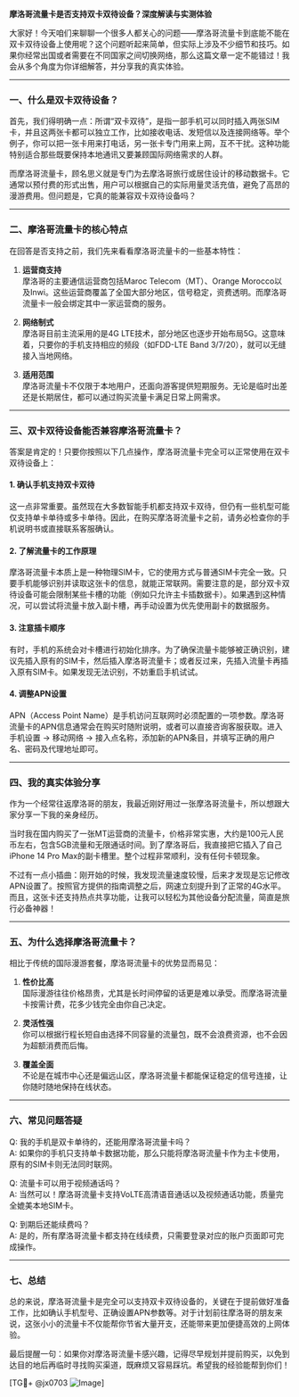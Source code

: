 **摩洛哥流量卡是否支持双卡双待设备？深度解读与实测体验**

大家好！今天咱们来聊聊一个很多人都关心的问题——摩洛哥流量卡到底能不能在双卡双待设备上使用呢？这个问题听起来简单，但实际上涉及不少细节和技巧。如果你经常出国或者需要在不同国家之间切换网络，那么这篇文章一定不能错过！我会从多个角度为你详细解答，并分享我的真实体验。

---

### **一、什么是双卡双待设备？**

首先，我们得明确一点：所谓“双卡双待”，是指一部手机可以同时插入两张SIM卡，并且这两张卡都可以独立工作，比如接收电话、发短信以及连接网络等。举个例子，你可以把一张卡用来打电话，另一张卡专门用来上网，互不干扰。这种功能特别适合那些既要保持本地通讯又要兼顾国际网络需求的人群。

而摩洛哥流量卡，顾名思义就是专门为去摩洛哥旅行或居住设计的移动数据卡。它通常以预付费的形式出售，用户可以根据自己的实际用量灵活充值，避免了高昂的漫游费用。但问题是，它真的能兼容双卡双待设备吗？

---

### **二、摩洛哥流量卡的核心特点**

在回答是否支持之前，我们先来看看摩洛哥流量卡的一些基本特性：

1. **运营商支持**  
   摩洛哥的主要通信运营商包括Maroc Telecom（MT）、Orange Morocco以及Inwi。这些运营商覆盖了全国大部分地区，信号稳定，资费透明。而摩洛哥流量卡一般会绑定其中一家运营商的服务。

2. **网络制式**  
   摩洛哥目前主流采用的是4G LTE技术，部分地区也逐步开始布局5G。这意味着，只要你的手机支持相应的频段（如FDD-LTE Band 3/7/20），就可以无缝接入当地网络。

3. **适用范围**  
   摩洛哥流量卡不仅限于本地用户，还面向游客提供短期服务。无论是临时出差还是长期居住，都可以通过购买流量卡满足日常上网需求。

---

### **三、双卡双待设备能否兼容摩洛哥流量卡？**

答案是肯定的！只要你按照以下几点操作，摩洛哥流量卡完全可以正常使用在双卡双待设备上：

#### **1. 确认手机支持双卡双待**
这一点非常重要。虽然现在大多数智能手机都支持双卡双待，但仍有一些机型可能仅支持单卡单待或多卡单待。因此，在购买摩洛哥流量卡之前，请务必检查你的手机说明书或直接联系客服确认。

#### **2. 了解流量卡的工作原理**
摩洛哥流量卡本质上是一种物理SIM卡，它的使用方式与普通SIM卡完全一致。只要手机能够识别并读取这张卡的信息，就能正常联网。需要注意的是，部分双卡双待设备可能会限制某些卡槽的功能（例如只允许主卡插数据卡）。如果遇到这种情况，可以尝试将流量卡放入副卡槽，再手动设置为优先使用副卡的数据服务。

#### **3. 注意插卡顺序**
有时，手机的系统会对卡槽进行初始化排序。为了确保流量卡能够被正确识别，建议先插入原有的SIM卡，然后插入摩洛哥流量卡；或者反过来，先插入流量卡再插入原有SIM卡。如果发现无法识别，不妨重启手机试试。

#### **4. 调整APN设置**
APN（Access Point Name）是手机访问互联网时必须配置的一项参数。摩洛哥流量卡的APN信息通常会在购买时随附说明，或者可以直接咨询客服获取。进入手机设置 -> 移动网络 -> 接入点名称，添加新的APN条目，并填写正确的用户名、密码及代理地址即可。

---

### **四、我的真实体验分享**

作为一个经常往返摩洛哥的朋友，我最近刚好用过一张摩洛哥流量卡，所以想跟大家分享一下我的亲身经历。

当时我在国内购买了一张MT运营商的流量卡，价格非常实惠，大约是100元人民币左右，包含5GB流量和无限通话时间。到了摩洛哥后，我直接把它插入了自己iPhone 14 Pro Max的副卡槽里。整个过程非常顺利，没有任何卡顿现象。

不过有一点小插曲：刚开始的时候，我发现流量速度较慢，后来才发现是忘记修改APN设置了。按照官方提供的指南调整之后，网速立刻提升到了正常的4G水平。而且，这张卡还支持热点共享功能，让我可以轻松为其他设备分配流量，简直是旅行必备神器！

---

### **五、为什么选择摩洛哥流量卡？**

相比于传统的国际漫游套餐，摩洛哥流量卡的优势显而易见：

1. **性价比高**  
   国际漫游往往价格昂贵，尤其是长时间停留的话更是难以承受。而摩洛哥流量卡按需计费，花多少钱完全由你自己决定。

2. **灵活性强**  
   你可以根据行程长短自由选择不同容量的流量包，既不会浪费资源，也不会因为超额消费而后悔。

3. **覆盖全面**  
   不论是在城市中心还是偏远山区，摩洛哥流量卡都能保证稳定的信号连接，让你随时随地保持在线状态。

---

### **六、常见问题答疑**

Q: 我的手机是双卡单待的，还能用摩洛哥流量卡吗？  
A: 如果你的手机只支持单卡数据功能，那么只能将摩洛哥流量卡作为主卡使用，原有的SIM卡则无法同时联网。

Q: 流量卡可以用于视频通话吗？  
A: 当然可以！摩洛哥流量卡支持VoLTE高清语音通话以及视频通话功能，质量完全媲美本地SIM卡。

Q: 到期后还能续费吗？  
A: 是的，所有摩洛哥流量卡都支持在线续费，只需要登录对应的账户页面即可完成操作。

---

### **七、总结**

总的来说，摩洛哥流量卡是完全可以支持双卡双待设备的，关键在于提前做好准备工作，比如确认手机型号、正确设置APN参数等。对于计划前往摩洛哥的朋友来说，这张小小的流量卡不仅能帮你节省大量开支，还能带来更加便捷高效的上网体验。

最后提醒一句：如果你对摩洛哥流量卡感兴趣，记得尽早规划并提前购买，以免到达目的地后再临时寻找购买渠道，既麻烦又容易踩坑。希望我的经验能帮到你们！

[TG💪+ @jx0703 ![Image](https://github.com/user-attachments/assets/dbca1d08-cadb-493c-b0ec-ad6f7a83f270)]